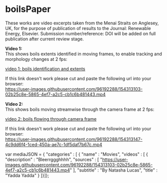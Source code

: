 # boilsPaper

These works are video excerpts taken from the Menai Straits on Anglesey, UK, for the purpose of publication of results to the Journal: Renewable Energy, Elsevier. Submission number/reference: DOI will be added on full publication after current review stage. 

**Video 1:**  
This shows boils extents identified in moving frames, to enable tracking and morphology changes at 2 fps:  

[video 1: boils identification and extents](https://user-images.githubusercontent.com/96192288/154313103-02b25c8e-5865-4ef7-a2c5-cb1c6b481443.mp4/)

If this link doesn't work please cut and paste the following url into your browser:  
https://user-images.githubusercontent.com/96192288/154313103-02b25c8e-5865-4ef7-a2c5-cb1c6b481443.mp4


**Video 2:**  
This shows boils moving streamwise through the camera frame at 2 fps:  

[video 2: boils flowing through camera frame](https://user-images.githubusercontent.com/96192288/154313147-4c9dd6f4-1ced-450a-ae7c-1df5daf7b67c.mp4/) 

If this link doesn't work please cut and paste the following url into your browser:  
https://user-images.githubusercontent.com/96192288/154313147-4c9dd6f4-1ced-450a-ae7c-1df5daf7b67c.mp4


var mediaJSON = { "categories" : [ { "name" : "Movies",
        "videos" : [ 
		{ "description" : "Bleerrggghhhh",
              "sources" : [ "https://user-images.githubusercontent.com/96192288/154313103-02b25c8e-5865-4ef7-a2c5-cb1c6b481443.mp4" ],
              "subtitle" : "By Natasha Lucas",
              "title" : "Yadda Yadda"
            }
    ]}]};




